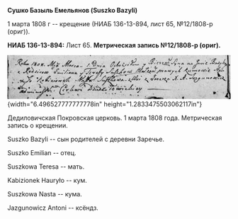 **Сушко Базыль Емельянов (Suszko Bazyli)**

1 марта 1808 г -- крещение (НИАБ 136-13-894, лист 65, №12/1808-р
(ориг)).

**НИАБ 136-13-894:** Лист 65. **Метрическая запись №12/1808-р (ориг).**

![](./media/9c9663611ec8f41d72b446b8d6a53a73d66438b2.png){width="6.496527777777778in"
height="1.2833475503062117in"}

Дедиловичская Покровская церковь. 1 марта 1808 года. Метрическая запись
о крещении.

Suszko Bazyli -- сын родителей с деревни Заречье.

Suszko Emilian -- отец.

Suszkowa Teresa -- мать.

Kabizionek Hauryło -- кум.

Suszkowa Nasta -- кума.

Jazgunowicz Antoni -- ксёндз.
